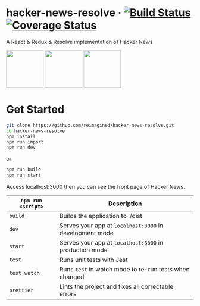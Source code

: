 # hacker-news-resolve &middot; [![Build Status](https://travis-ci.org/reimagined/hacker-news-resolve.svg?branch=master)](https://travis-ci.org/reimagined/hacker-news-resolve) [![Coverage Status](https://coveralls.io/repos/github/reimagined/hacker-news-resolve/badge.svg)](https://coveralls.io/github/reimagined/hacker-news-resolve)

A React & Redux & Resolve implementation of Hacker News 

[<img src="https://facebook.github.io/react/img/logo.svg" height="100">](https://github.com/facebook/react)
[<img src="https://raw.githubusercontent.com/reactjs/redux/master/logo/logo.png" height="100">](https://github.com/reactjs/redux)
[<img src="https://avatars2.githubusercontent.com/u/27729046" height="100">](https://github.com/reimagined/resolve/)

# Get Started

``` bash
git clone https://github.com/reimagined/hacker-news-resolve.git
cd hacker-news-resolve
npm install
npm run import
npm run dev
``` 
or
``` bash
npm run build
npm run start
```
Access localhost:3000 then you can see the front page of Hacker News.

| `npm run <script>` | Description |
| ------------------ | ----------- |
|`build`             | Builds the application to ./dist |
|`dev`               | Serves your app at `localhost:3000` in development mode|
|`start`             | Serves your app at `localhost:3000` in production mode |
|`test`              | Runs unit tests with Jest |
|`test:watch`        | Runs `test` in watch mode to re-run tests when changed |
|`prettier`          | Lints the project and fixes all correctable errors |
